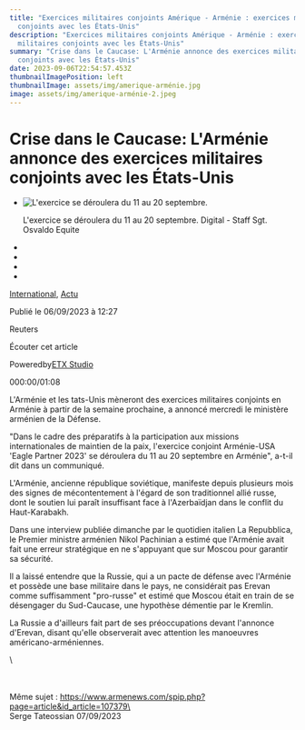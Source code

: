 ```yaml
---
title: "Exercices militaires conjoints Amérique - Arménie : exercices militaires
  conjoints avec les États-Unis"
description: "Exercices militaires conjoints Amérique - Arménie : exercices
  militaires conjoints avec les États-Unis"
summary: "Crise dans le Caucase: L'Arménie annonce des exercices militaires
  conjoints avec les États-Unis"
date: 2023-09-06T22:54:57.453Z
thumbnailImagePosition: left
thumbnailImage: assets/img/amerique-arménie.jpg
image: assets/img/amerique-arménie-2.jpeg
---
```

<!--StartFragment-->

# Crise dans le Caucase: L'Arménie annonce des exercices militaires conjoints avec les États-Unis

* ![L'exercice se déroulera du 11 au 20 septembre.](https://images.lindependant.fr/api/v1/images/view/64f853725f4b770c3e2285e1/large/image.jpg?v=1)

  L'exercice se déroulera du 11 au 20 septembre. Digital - Staff Sgt. Osvaldo Equite
*
*
*
*

[International](https://www.lindependant.fr/actu/international/), [Actu](https://www.lindependant.fr/actu/)

Publié le 06/09/2023 à 12:27

Reuters

Écouter cet article

Poweredby[ETX Studio](https://hubs.ly/Q019HQ2Y0)

000:00/01:08

L'Arménie et les tats-Unis mèneront des exercices militaires conjoints en Arménie à partir de la semaine prochaine, a annoncé mercredi le ministère arménien de la Défense.

"Dans le cadre des préparatifs à la participation aux missions internationales de maintien de la paix, l'exercice conjoint Arménie-USA 'Eagle Partner 2023' se déroulera du 11 au 20 septembre en Arménie", a-t-il dit dans un communiqué.

L'Arménie, ancienne république soviétique, manifeste depuis plusieurs mois des signes de mécontentement à l'égard de son traditionnel allié russe, dont le soutien lui paraît insuffisant face à l'Azerbaïdjan dans le conflit du Haut-Karabakh.

Dans une interview publiée dimanche par le quotidien italien La Repubblica, le Premier ministre arménien Nikol Pachinian a estimé que l'Arménie avait fait une erreur stratégique en ne s'appuyant que sur Moscou pour garantir sa sécurité.

Il a laissé entendre que la Russie, qui a un pacte de défense avec l'Arménie et possède une base militaire dans le pays, ne considérait pas Erevan comme suffisamment "pro-russe" et estimé que Moscou était en train de se désengager du Sud-Caucase, une hypothèse démentie par le Kremlin.

La Russie a d'ailleurs fait part de ses préoccupations devant l'annonce d'Erevan, disant qu'elle observerait avec attention les manoeuvres américano-arméniennes.

<!--EndFragment-->\
\
\
M﻿ême sujet : https://www.armenews.com/spip.php?page=article&id_article=107379\
\
S﻿erge Tateossian 07/09/2023
